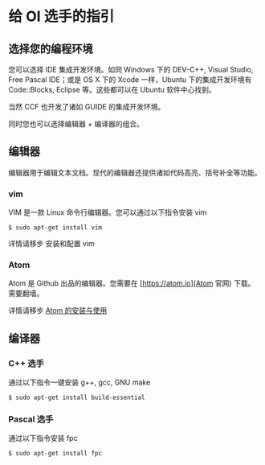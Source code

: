 # 给 OI 选手的指引

## 选择您的编程环境

您可以选择 IDE 集成开发环境。如同 Windows 下的 DEV-C++, Visual Studio,
Free Pascal IDE；或是 OS X 下的 Xcode 一样，Ubuntu 下的集成开发环境有
Code::Blocks, Eclipse 等。这些都可以在 Ubuntu 软件中心找到。

当然 CCF 也开发了诸如 GUIDE 的集成开发环境。

同时您也可以选择编辑器 + 编译器的组合。

## 编辑器

编辑器用于编辑文本文档。现代的编辑器还提供诸如代码高亮、括号补全等功能。

### vim

VIM 是一款 Linux 命令行编辑器。您可以通过以下指令安装 vim

    $ sudo apt-get install vim

详情请移步 安装和配置 vim

### Atom

Atom 是 Github 出品的编辑器。您需要在 [https://atom.io](Atom 官网) 下载。需要翻墙。

详情请移步 [Atom 的安装与使用](./oi-editor-atom.md)

## 编译器

### C++ 选手

通过以下指令一键安装 g++, gcc, GNU make

    $ sudo apt-get install build-essential

### Pascal 选手

通过以下指令安装 fpc

    $ sudo apt-get install fpc
